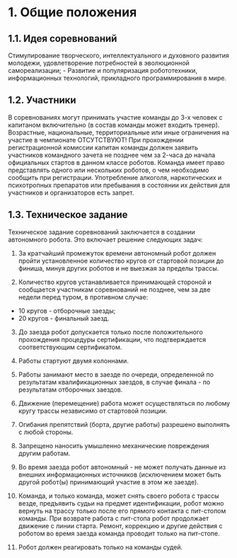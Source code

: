 # 1. Общие положения

## 1.1.	Идея соревнований

Стимулирование творческого, интеллектуального и духовного развития молодежи, удовлетворение потребностей в эволюционной самореализации; - Развитие и популяризация робототехники, информационных технологий, прикладного программирования в мире.

## 1.2. Участники

В соревнованиях могут принимать участие команды до 3-х человек с капитаном включительно (в
состав команды может входить тренер). Возрастные, национальные, территориальные или иные ограничения на участие в чемпионате ОТСУТСТВУЮТ!
При прохождении регистрационной комиссии капитан команды должен заявить участников командного зачета не позднее чем за 2-часа до начала официальных стартов в данном классе роботов.
Команда имеет право представлять одного или нескольких роботов, о чем необходимо сообщить при регистрации.
Употребление алкоголя, наркотических и психотропных препаратов или пребывания в состоянии их действия для участников и организаторов есть запрет.

## 1.3.	Техническое задание

Техническое задание соревнований заключается в создании автономного робота. Это включает решение следующих задач:

1. За кратчайший промежуток времени автономный робот должен пройти установленное количество кругов от стартовой позиции до финиша, минуя других роботов и не выезжая за пределы трассы.

2. Количество кругов устанавливается принимающей стороной и сообщается участникам соревнований не позднее, чем за две недели перед туром, в противном случае:
* 10 кругов - отборочные заезды;
* 20 кругов - финальный заезд.

3. До заезда робот допускается только после положительного прохождения процедуры сертификации, что подтверждается соответствующим сертификатом.

4. Работы стартуют двумя колоннами.

5. Работы занимают место в заезде по очереди, определенной по результатам квалификационных заездов, в случае финала - по результатам отборочных заездов.

7. Движение (перемещение) работа может осуществляться по любому кругу трассы независимо от стартовой позиции.

8. Огибания препятствий (борта, другие работы) разрешено выполнять с любой стороны.

9. Запрещено наносить умышленно механические повреждения другим работам.

10. Во время заезда робот автономный - не может получать данные из внешних информационных источников (исключением может быть другой робот(ы) принимающий участие в этом же заезде).

11. Команда, и только команда, может снять своего робота с трассы везде, предъявить судьи на предмет идентификации, робот можно вернуть на трассу только после его прямого контакта с пит-стопом команды. При возврате работа с пит-стопа робот продолжает движение с линии старта. Ремонт, коррекцию и другие действия с роботом во время заезда команда проводит только на пит-стопе.

12. Робот должен реагировать только на команды судей.